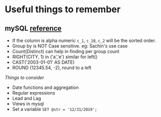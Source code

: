 # Useful things to remember

## mySQL [reference](https://www.mysqltutorial.org/)

- If the column is alpha numeric `c_1`, `c_10`, `c_2` will be the sorted order.
- Group by is NOT Case sensitive. eg: Sachin's use case 
- Count(Distinct) can help in finding per group count
- RIGHT(CITY, 1) in ('a','e') similar for left()
- CAST('2003-01-01' AS DATE) 
- ROUND (12345.54, -2), round to a left 

*Things to consider*
- Date functions and aggregation
- Regular expressions
- Lead and Lag
- Views in mysql
- Set a variable `SET @str = '12/31/2019';`
